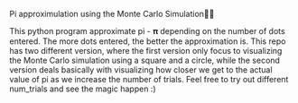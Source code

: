 Pi approximulation using the Monte Carlo Simulation🥧🥧

This python program approximate pi - 𝛑 depending on the number of dots entered. The more dots entered, the better the approximation is.
This repo has two different version, where the first version only focus to visualizing the Monte Carlo simulation using a square and a circle, while the second version deals basically with visualizing how closer we get to the actual value of pi as we increase the number of trials. Feel free to try out different num_trials and see the magic happen :)
